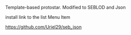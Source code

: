 Template-based protostar.
Modified to SEBLOD and Json

install link to the list Menu Item

https://github.com/Uriel29/seb_json
